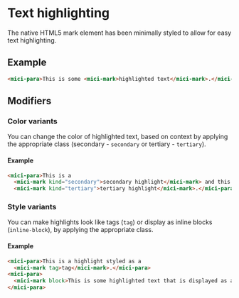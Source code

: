 # Text highlighting

The native HTML5 mark element has been minimally styled to allow for easy text highlighting.

## Example

```html preview
<mici-para>This is some <mici-mark>highlighted text</mici-mark>.</mici-para>
```

## Modifiers

### Color variants

You can change the color of highlighted text, based on context by applying the appropriate class (secondary - `secondary` or tertiary - `tertiary`).

#### Example

```html preview
<mici-para>This is a
  <mici-mark kind="secondary">secondary highlight</mici-mark> and this is a
  <mici-mark kind="tertiary">tertiary highlight</mici-mark>.</mici-para>
```

### Style variants

You can make highlights look like tags (`tag`) or display as inline blocks (`inline-block`), by applying the appropriate class.

#### Example

```html preview
<mici-para>This is a highlight styled as a
  <mici-mark tag>tag</mici-mark>.</mici-para>
<mici-para>
  <mici-mark block>This is some highlighted text that is displayed as a block.</mici-mark>
</mici-para>
```
